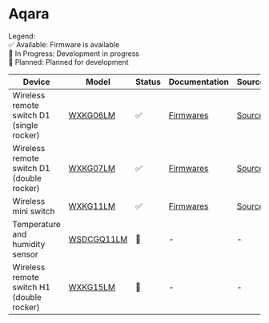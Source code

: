 # Aqara

Legend:</br>
✅ Available: Firmware is available</br>
🚧 In Progress: Development in progress</br>
🔄 Planned: Planned for development</br>

| Device | Model | Status | Documentation | Sources |
|-------------|-------------|--------|--------|---------|
| Wireless remote switch D1 (single rocker) | [WXKG06LM](https://www.zigbee2mqtt.io/devices/WXKG06LM.html) | ✅ | [Firmwares](WXKG06LM/README.md) | [Source](https://github.com/mgavryliuk/zcf-src-jn5169-ed/) |
| Wireless remote switch D1 (double rocker) | [WXKG07LM](https://www.zigbee2mqtt.io/devices/WXKG07LM.html) | ✅ | [Firmwares](WXKG07LM/README.md) | [Source](https://github.com/mgavryliuk/zcf-src-jn5169-ed/) |
| Wireless mini switch | [WXKG11LM](https://www.zigbee2mqtt.io/devices/WXKG11LM.html) | ✅ | [Firmwares](WXKG11LM/README.md) | [Source](https://github.com/mgavryliuk/zcf-src-jn5169-ed/) |
| Temperature and humidity sensor | [WSDCGQ11LM](https://www.zigbee2mqtt.io/devices/WSDCGQ11LM.html) | 🔄 | - | - |
| Wireless remote switch H1 (double rocker) | [WXKG15LM](https://www.zigbee2mqtt.io/devices/WXKG15LM.html) | 🔄 | - | - |
